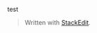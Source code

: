 test


> Written with [StackEdit](https://stackedit.io/).
<!--stackedit_data:
eyJoaXN0b3J5IjpbNzE4MjI0NjU4LDczMDk5ODExNl19
-->